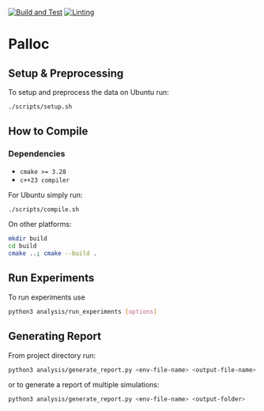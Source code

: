 [![Build and Test](https://github.com/P6-CMMR/palloc/actions/workflows/build_and_test.yml/badge.svg?branch=main)](https://github.com/P6-CMMR/palloc/actions/workflows/build_and_test.yml)
[![Linting](https://github.com/P6-CMMR/palloc/actions/workflows/linting.yml/badge.svg?branch=main)](https://github.com/P6-CMMR/palloc/actions/workflows/linting.yml)

# Palloc
## Setup & Preprocessing
To setup and preprocess the data on Ubuntu run:
```bash
./scripts/setup.sh
```

## How to Compile
### Dependencies
- `cmake >= 3.28`
- `c++23 compiler`

For Ubuntu simply run:
```bash
./scripts/compile.sh
```

On other platforms:
```bash
mkdir build
cd build
cmake ..; cmake --build .
```

## Run Experiments
To run experiments use
```bash
python3 analysis/run_experiments [options]
```

## Generating Report
From project directory run:
```bash
python3 analysis/generate_report.py <env-file-name> <output-file-name>
```

or to generate a report of multiple simulations:
```bash
python3 analysis/generate_report.py <env-file-name> <output-folder>
```